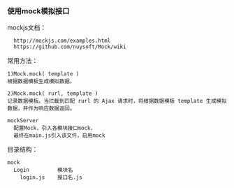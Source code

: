 ### 使用mock模拟接口

mockjs文档：
```
  http://mockjs.com/examples.html
  https://github.com/nuysoft/Mock/wiki
```

常用方法： 
```
1)Mock.mock( template )
根据数据模板生成模拟数据。

2)Mock.mock( rurl, template )
记录数据模板。当拦截到匹配 rurl 的 Ajax 请求时，将根据数据模板 template 生成模拟数据，并作为响应数据返回。

mockServer
  配置Mock，引入各模块接口mock，
  最终在main.js引入该文件，启用mock
```


目录结构：
```
mock
  Login         模块名
    login.js    接口名.js
```

